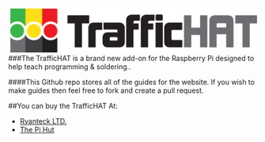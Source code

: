 <img src = "logonobg.png"/>
###The TrafficHAT is a brand new add-on for the Raspberry Pi designed to help teach programming & soldering..

####This Github repo stores all of the guides for the website. If you wish to make guides then feel free to fork and create a pull request.

##You can buy the TrafficHAT At:
* <a href="http://www.ryanteck.uk/store/traffichat">Ryanteck LTD.</a>
* <a href="http://thepihut.com/collections/new-products/products/traffichat">The Pi Hut</a>
